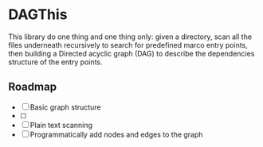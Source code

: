 # DAGThis

This library do one thing and one thing only: given a directory, scan all the files underneath recursively to search for predefined marco entry points, then building a Directed acyclic graph (DAG) to describe the dependencies structure of the entry points.

## Roadmap

- [ ] Basic graph structure
- [ ] 
- [ ] Plain text scanning
- [ ] Programmatically add nodes and edges to the graph